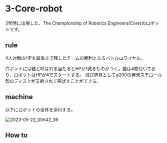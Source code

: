 # 3-Core-robot
3年時に出場した、The Championship of Robotics Engineers(Core)のロボットです。

## rule
4人対戦のHPを最後まで残したチームの勝利となるバトルロワイヤル。

ロボットには鎧と呼ばれる当たるとHPが1減るものがつく。鎧は4枚付いており、ロボットはHPが4でスタートする。
飛び道具としてφ200の発泡スチロール製のディスクが支給されて飛ばすことができる。

## machine
以下にロボットの全体を添付する。


![2023-05-22_00h42_36](https://github.com/hossyan/3-Core-robot/assets/118952234/03923345-9c5d-4168-8303-236ff0dfe6cd)


## How to 
